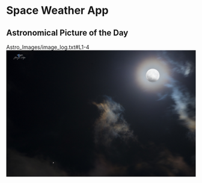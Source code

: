 # Space Weather App
## Astronomical Picture of the Day
Astro_Images/image_log.txt#L1-4
![Image](Astro_Images/image.jpg)
